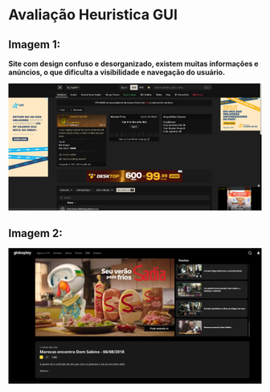 <h1> Avaliação Heuristica GUI </h1>

<h2> Imagem 1: </h2>

<p> <b> Site com design confuso e desorganizado, existem muitas informações e anúncios, o que dificulta a visibilidade e navegação do usuário. <b> <p>

<img src="Imagens/wiki.png"/>



<h2> Imagem 2: </h2>

<img src="Imagens/globoplay.png"/>